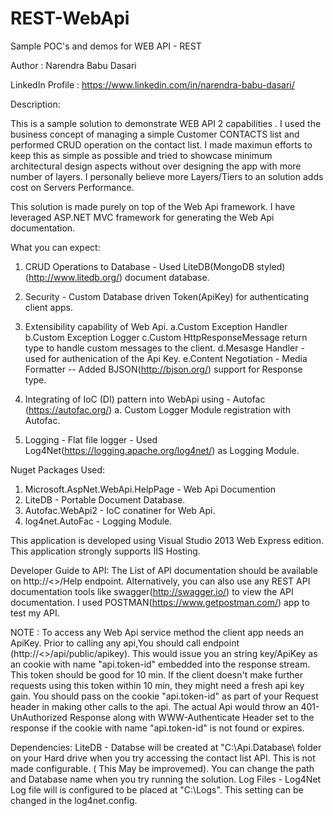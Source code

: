 # REST-WebApi
Sample POC's and demos for WEB API - REST

Author : Narendra Babu Dasari


LinkedIn Profile : https://www.linkedin.com/in/narendra-babu-dasari/


Description:

This is a sample solution to demonstrate WEB API 2 capabilities . 
I used the business concept of managing a simple Customer CONTACTS list and performed CRUD operation on the contact list.
I made maximun efforts to keep this as simple as possible and tried to showcase minimum architectural design aspects without over designing the app with more number of layers. I personally believe more Layers/Tiers to an solution adds cost on Servers Performance.

This solution is made purely on top of the Web Api framework. I have leveraged ASP.NET MVC framework for generating the Web Api documentation.


What you can expect:
1) CRUD Operations to Database - Used LiteDB(MongoDB styled)(http://www.litedb.org/) document database.
2) Security - Custom Database driven Token(ApiKey) for authenticating client apps.
3) Extensibility capability of Web Api.
   a.Custom Exception Handler
   b.Custom Exception Logger
   c.Custom HttpResponseMessage return type to handle custom messages to the client.
   d.Mesasge Handler - used for authenication of the Api Key.
   e.Content Negotiation - Media Formatter --  Added BJSON(http://bjson.org/) support for Response type.
 
 4) Integrating of IoC (DI) pattern into WebApi using - Autofac (https://autofac.org/)
    a. Custom Logger Module registration with Autofac.
 5) Logging - Flat file logger - Used Log4Net(https://logging.apache.org/log4net/) as Logging Module.

 Nuget Packages Used:
 1) Microsoft.AspNet.WebApi.HelpPage - Web Api Documention
 2) LiteDB - Portable Document Database.
 3) Autofac.WebApi2 - IoC conatiner for Web Api.
 4) log4net.AutoFac - Logging Module.


 This application is developed using Visual Studio 2013 Web Express edition.
 This application strongly supports IIS Hosting.

 Developer Guide to API:
 The List of API documentation should be available on  http://<<service endpoint>>/Help  endpoint. Alternatively, you can also use any REST API documentation tools like swagger(http://swagger.io/) to view the API documentation.
 I used POSTMAN(https://www.getpostman.com/) app to test my API.


 NOTE :
 To access any Web Api service method the client app needs an ApiKey. 
 Prior to calling any api,You should call endpoint (http://<<HOSTNAME>>/api/public/apikey). This would issue you an string key/ApiKey as an cookie with name "api.token-id" embedded into the response stream.
 This token should be good for 10 min. If the client doesn't make further requests using this token within 10 min, they might need a fresh api key gain.
 You should pass on the cookie "api.token-id" as part of your Request header in making other calls to the api. The actual Api would throw an 401-UnAuthorized Response along with WWW-Authenticate Header set to the response if the cookie with name "api.token-id" is not found or expires.

 Dependencies:
 LiteDB - Databse will be created at "C:\Api.Database\ folder on your Hard drive when you try accessing the contact list API. This is not made configurable. ( This May be improvemed). You can change the path and Database name when you try running the solution. 
 Log Files - Log4Net Log file will is configured to be placed at "C:\Logs". This setting can be changed in the log4net.config.

